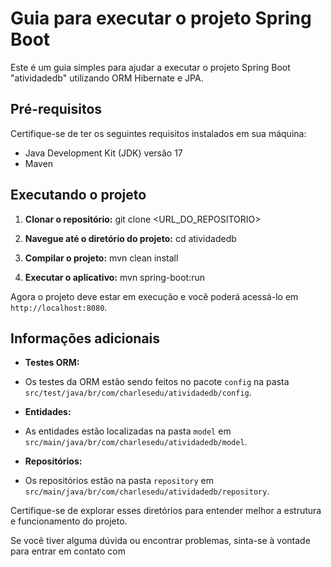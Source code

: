 # Guia para executar o projeto Spring Boot

Este é um guia simples para ajudar a executar o projeto Spring Boot "atividadedb" utilizando ORM Hibernate e JPA.

## Pré-requisitos
Certifique-se de ter os seguintes requisitos instalados em sua máquina:

- Java Development Kit (JDK) versão 17
- Maven

## Executando o projeto

1. **Clonar o repositório:**
git clone <URL_DO_REPOSITORIO>


2. **Navegue até o diretório do projeto:**
cd atividadedb

3. **Compilar o projeto:**
mvn clean install

4. **Executar o aplicativo:**
mvn spring-boot:run

Agora o projeto deve estar em execução e você poderá acessá-lo em `http://localhost:8080`.

## Informações adicionais

- **Testes ORM:**
- Os testes da ORM estão sendo feitos no pacote `config` na pasta `src/test/java/br/com/charlesedu/atividadedb/config`.

- **Entidades:**
- As entidades estão localizadas na pasta `model` em `src/main/java/br/com/charlesedu/atividadedb/model`.

- **Repositórios:**
- Os repositórios estão na pasta `repository` em `src/main/java/br/com/charlesedu/atividadedb/repository`.

Certifique-se de explorar esses diretórios para entender melhor a estrutura e funcionamento do projeto.

Se você tiver alguma dúvida ou encontrar problemas, sinta-se à vontade para entrar em contato com 